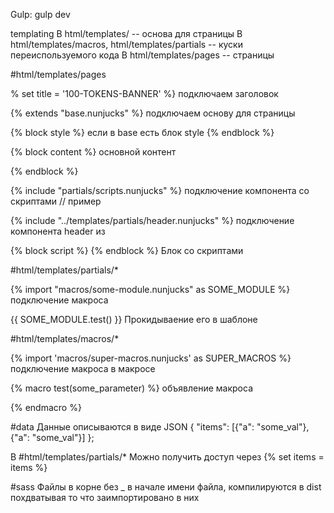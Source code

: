 Gulp:
gulp dev

templating
В html/templates/ -- основа для страницы
В html/templates/macros, html/templates/partials -- куски переиспользуемого кода
В html/templates/pages -- страницы

#html/templates/pages

% set title = '100-TOKENS-BANNER' %}  подключаем заголовок

{% extends "base.nunjucks" %}  подключаем основу для страницы

{% block style %}              если в base есть блок style
    <!-- <link rel="stylesheet" href="./css/redesign.css">
    <link rel="stylesheet" href="./../../../dist/css/new-gateway.css">
    <link rel="stylesheet" href="./css/present-tokens-component.css"> -->
{% endblock %}

{% block content %}  основной контент

{% endblock %}

{% include "partials/scripts.nunjucks" %} подключение компонента со скриптами // пример

{% include "../templates/partials/header.nunjucks" %} подключение компонента header из 

{% block script %} {% endblock %} Блок со скриптами

#html/templates/partials/*

{% import "macros/some-module.nunjucks" as SOME_MODULE %} подключение макроса

{{ SOME_MODULE.test() }} Прокидываение его в шаблоне

#html/templates/macros/*

{% import 'macros/super-macros.nunjucks' as SUPER_MACROS %} подключение макроса в макросе

{% macro test(some_parameter) %}  объявление макроса

{% endmacro %}


#data
Данные описываются в виде JSON { "items": [{"a": "some_val"}, {"a": "some_val"}] };

В #html/templates/partials/* Можно получить доступ через {% set items = items %}

#sass
Файлы в корне без _ в начале имени файла, компилируются в dist похдватывая то что заимпортировано в них